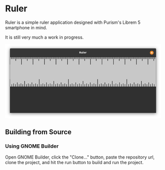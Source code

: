 # Ruler

Ruler is a simple ruler application
designed with Purism's Librem 5 smartphone in mind.

It is still very much a work in progress.

![screenshot](https://github.com/wctaylor/ruler/blob/main/screenshots/design.png)

## Building from Source

### Using GNOME Builder

Open GNOME Builder, click the "Clone..." button, paste the repository url, clone the project, and hit the run button to build and run the project.
